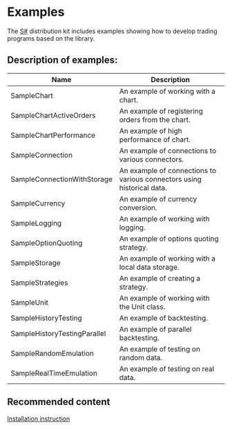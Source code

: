 # Examples

The [S\#](StockSharpAbout.md) distribution kit includes examples showing how to develop trading programs based on the library. 

## Description of examples:

| Name                         | Description                                                            |
| ---------------------------- | ---------------------------------------------------------------------- |
| SampleChart                  | An example of working with a chart.                                    |
| SampleChartActiveOrders      | An example of registering orders from the chart.                       |
| SampleChartPerformance       | An example of high performance of chart.                               |
| SampleConnection             | An example of connections to various connectors.                       |
| SampleConnectionWithStorage  | An example of connections to various connectors using historical data. |
| SampleCurrency               | An example of currency conversion.                                     |
| SampleLogging                | An example of working with logging.                                    |
| SampleOptionQuoting          | An example of options quoting strategy.                                |
| SampleStorage                | An example of working with a local data storage.                       |
| SampleStrategies             | An example of creating a strategy.                                     |
| SampleUnit                   | An example of working with the Unit class.                             |
| SampleHistoryTesting         | An example of backtesting.                                             |
| SampleHistoryTestingParallel | An example of parallel backtesting.                                    |
| SampleRandomEmulation        | An example of testing on random data.                                  |
| SampleRealTimeEmulation      | An example of testing on real data.                                    |

## Recommended content

[Installation instruction](StockSharpInstall.md)
